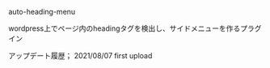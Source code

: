 auto-heading-menu

wordpress上でページ内のheadingタグを検出し、サイドメニューを作るプラグイン


アップデート履歴；
2021/08/07
first upload
